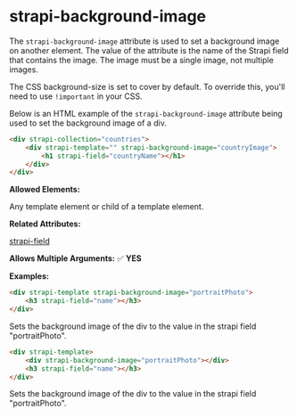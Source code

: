 # strapi-background-image

The `strapi-background-image` attribute is used to set a background image on another element. The value of the attribute is the name of the Strapi field that contains the image. The image must be a single image, not multiple images.

The CSS background-size is set to cover by default. To override this, you'll need to use `!important` in your CSS.

Below is an HTML example of the `strapi-background-image` attribute being used to set the background image of a div.

```html
<div strapi-collection="countries">
	<div strapi-template="" strapi-background-image="countryImage">
		<h1 strapi-field="countryName"></h1>
	</div>
</div>
```

**Allowed Elements:**

Any template element or child of a template element.

**Related Attributes:**

[strapi-field](strapi-field.md)

**Allows Multiple Arguments:** ✅ **YES**

**Examples:**

```html
<div strapi-template strapi-background-image="portraitPhoto">
	<h3 strapi-field="name"></h3>
</div>
```
Sets the background image of the div to the value in the strapi field "portraitPhoto".

```html
<div strapi-template>
	<div strapi-background-image="portraitPhoto"></div>
	<h3 strapi-field="name"></h3>
</div>

```

Sets the background image of the div to the value in the strapi field "portraitPhoto".
